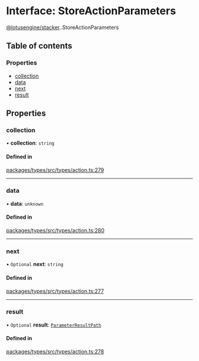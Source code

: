 # Interface: StoreActionParameters

[@lotusengine/stacker](../wiki/@lotusengine.stacker).[<internal>](../wiki/@lotusengine.stacker.%3Cinternal%3E).StoreActionParameters

## Table of contents

### Properties

- [collection](../wiki/@lotusengine.stacker.%3Cinternal%3E.StoreActionParameters#collection)
- [data](../wiki/@lotusengine.stacker.%3Cinternal%3E.StoreActionParameters#data)
- [next](../wiki/@lotusengine.stacker.%3Cinternal%3E.StoreActionParameters#next)
- [result](../wiki/@lotusengine.stacker.%3Cinternal%3E.StoreActionParameters#result)

## Properties

### collection

• **collection**: `string`

#### Defined in

[packages/types/src/types/action.ts:279](https://github.com/lotusengine/sdk/blob/fdb90a3/packages/types/src/types/action.ts#L279)

___

### data

• **data**: `unknown`

#### Defined in

[packages/types/src/types/action.ts:280](https://github.com/lotusengine/sdk/blob/fdb90a3/packages/types/src/types/action.ts#L280)

___

### next

• `Optional` **next**: `string`

#### Defined in

[packages/types/src/types/action.ts:277](https://github.com/lotusengine/sdk/blob/fdb90a3/packages/types/src/types/action.ts#L277)

___

### result

• `Optional` **result**: [`ParameterResultPath`](../wiki/@lotusengine.stacker.%3Cinternal%3E#parameterresultpath)

#### Defined in

[packages/types/src/types/action.ts:278](https://github.com/lotusengine/sdk/blob/fdb90a3/packages/types/src/types/action.ts#L278)
